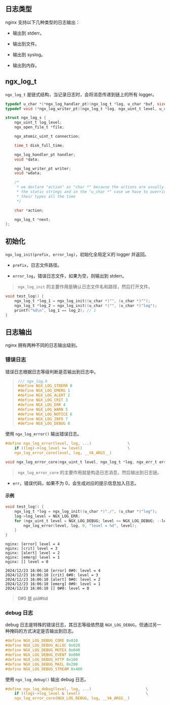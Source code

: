 ## 日志类型

nginx 支持以下几种类型的日志输出：

- 输出到 stderr。

- 输出到文件。

- 输出到 syslog。

- 输出到内存。

## ngx_log_t

`ngx_log_t` 是链式结构，当记录日志时，会将消息传递到链上的所有 logger。

```c
typedef u_char *(*ngx_log_handler_pt)(ngx_log_t *log, u_char *buf, size_t len);
typedef void (*ngx_log_writer_pt)(ngx_log_t *log, ngx_uint_t level, u_char *buf, size_t len);

struct ngx_log_s {
    ngx_uint_t log_level;
    ngx_open_file_t *file;

    ngx_atomic_uint_t connection;

    time_t disk_full_time;

    ngx_log_handler_pt handler;
    void *data;

    ngx_log_writer_pt writer;
    void *wdata;

    /*
     * we declare "action" as "char *" because the actions are usually
     * the static strings and in the "u_char *" case we have to override
     * their types all the time
     */

    char *action;

    ngx_log_t *next;
};
```

## 初始化

`ngx_log_init(prefix, error_log)`，初始化全局定义的 logger 并返回。

- `prefix`，日志文件路径。

- `error_log`，错误日志文件，如果为空，则输出到 stderr。

> `ngx_log_init` 的主要作用是确认日志文件名和路径，然后打开文件。

```c
void test_log() {
    ngx_log_t *log_1 = ngx_log_init((u_char *)"", (u_char *)"");
    ngx_log_t *log_2 = ngx_log_init((u_char *)"", (u_char *)"log");
    printf("%d\n", log_1 == log_2); // 1
}
```

## 日志输出

nginx 拥有两种不同的日志输出级别。

### 错误日志

错误日志根据日志等级判断是否输出到日志中。

> ```c
> /// ngx_log.h
> #define NGX_LOG_STDERR 0
> #define NGX_LOG_EMERG 1
> #define NGX_LOG_ALERT 2
> #define NGX_LOG_CRIT 3
> #define NGX_LOG_ERR 4
> #define NGX_LOG_WARN 5
> #define NGX_LOG_NOTICE 6
> #define NGX_LOG_INFO 7
> #define NGX_LOG_DEBUG 8
> ```

使用 `ngx_log_error()` 输出错误日志。

```c
#define ngx_log_error(level, log, ...)                \
    if ((log)->log_level >= level)                    \
    ngx_log_error_core(level, log, __VA_ARGS__)

void ngx_log_error_core(ngx_uint_t level, ngx_log_t *log, ngx_err_t err, const char *fmt, ...);
```

> `ngx_log_error_core` 的主要作用就是构造日志消息，然后输出到日志链。

- `err`，错误代码，如果不为 0，会生成对应的提示信息加入日志。

#### 示例

```c
void test_log() {
    ngx_log_t *log = ngx_log_init((u_char *)"./", (u_char *)"log");
    log->log_level = NGX_LOG_ERR;
    for (ngx_uint_t level = NGX_LOG_DEBUG; level <= NGX_LOG_DEBUG; --level) {
        ngx_log_error(level, log, 0, "level = %d", level);
    }
}
```

```shell
nginx: [error] level = 4
nginx: [crit] level = 3
nginx: [alert] level = 2
nginx: [emerg] level = 1
nginx: [] level = 0
```

```text
2024/12/23 16:06:10 [error] 0#0: level = 4
2024/12/23 16:06:10 [crit] 0#0: level = 3
2024/12/23 16:06:10 [alert] 0#0: level = 2
2024/12/23 16:06:10 [emerg] 0#0: level = 1
2024/12/23 16:06:10 [] 0#0: level = 0
```

> 0#0 是 pid#tid

### debug 日志

debug 日志是特殊的错误日志，其日志等级依然是 `NGX_LOG_DEBUG`，但通过另一种掩码的方式决定是否输出到日志。

```c
#define NGX_LOG_DEBUG_CORE 0x010
#define NGX_LOG_DEBUG_ALLOC 0x020
#define NGX_LOG_DEBUG_MUTEX 0x040
#define NGX_LOG_DEBUG_EVENT 0x080
#define NGX_LOG_DEBUG_HTTP 0x100
#define NGX_LOG_DEBUG_MAIL 0x200
#define NGX_LOG_DEBUG_STREAM 0x400
```

使用 `ngx_log_debug()` 输出 debug 日志。

```c
#define ngx_log_debug(level, log, ...)                        \
    if ((log)->log_level & level)                             \
    ngx_log_error_core(NGX_LOG_DEBUG, log, __VA_ARGS__)
```
